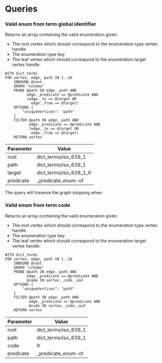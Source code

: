 # Queries



### Valid enum from term global identifier

Returns an array containing the valid enumeration given:

- The root vertex which should correspond to the enumeration type vertex handle.
- The enumeration type key.
- The leaf vertex which should correspond to the enumeration target vertex handle.

```
WITH dict_terms
FOR vertex, edge, path IN 1..10
    INBOUND @root
    GRAPH "schema"
    PRUNE @path IN edge._path AND
          edge._predicate == @predicate AND
          (edge._to == @target OR
            edge._from == @target)
    OPTIONS {
        "uniqueVertices": "path"
    }
    FILTER @path IN edge._path AND
           edge._predicate == @predicate AND
           (edge._to == @target OR
            edge._from == @target)
    RETURN vertex
```

| Parameter | Value                   |
| --------- | ----------------------- |
| root      | dict_terms/iso_639_1    |
| path      | dict_terms/iso_639_1    |
| target    | dict_terms/iso_639_1_fr |
| predicate | _predicate_enum-of      |

The query will traverse the graph stopping when 

### Valid enum from term code

Returns an array containing the valid enumeration given:

- The root vertex which should correspond to the enumeration type vertex handle.
- The enumeration type key.
- The leaf vertex which should correspond to the enumeration target vertex handle.

```
WITH dict_terms
FOR vertex, edge, path IN 1..10
    INBOUND @root
    GRAPH "schema"
    PRUNE @path IN edge._path AND
          edge._predicate == @predicate AND
          @code IN vertex._code._aid
    OPTIONS {
        "uniqueVertices": "path"
    }
    FILTER @path IN edge._path AND
           edge._predicate == @predicate AND
           @code IN vertex._code._aid
    RETURN vertex
```

| Parameter | Value                |
| --------- | -------------------- |
| root      | dict_terms/iso_639_1 |
| path      | dict_terms/iso_639_1 |
| code      | fr                   |
| predicate | _predicate_enum-of   |

